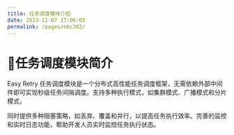 ```yaml
---
title: 任务调度模块介绍
date: 2023-11-07 17:06:03
permalink: /pages/ebc302/
---
```


# 🌈任务调度模块简介
Easy Retry 任务调度模块是一个分布式高性能任务调度框架，无需依赖外部中间件即可实现秒级任务间隔调度。支持多种执行模式，如集群模式、广播模式和分片模式，

同时提供多种阻塞策略，如丢弃、覆盖和并行，以提高任务执行效率。完善的监控和实时日志功能，帮助开发人员实时监控任务执行状态。

